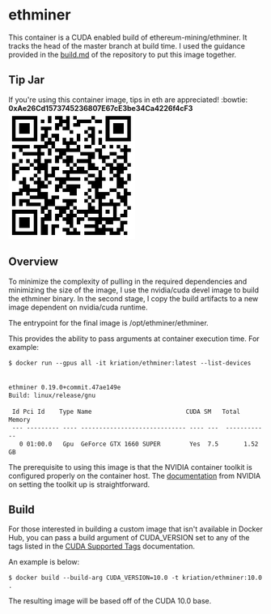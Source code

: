 # ethminer
This container is a CUDA enabled build of ethereum-mining/ethminer. It tracks the head of the
master branch at build time. I used the guidance provided in the
[build.md](https://github.com/ethereum-mining/ethminer/blob/master/docs/BUILD.md)
of the repository to put this image together.

## Tip Jar
If you're using this container image, tips in eth are appreciated! :bowtie:
**0xAe26Cd1573745236807E67cE3be34Ca4226f4cF3**
![eth address QR code](eth.png)

## Overview
To minimize the complexity of pulling in the required dependencies and
minimizing the size of the image, I use the
nvidia/cuda devel image to build the ethminer binary. In the second
stage, I copy the build artifacts to a new image dependent on
nvidia/cuda runtime.

The entrypoint for the final image is /opt/ethminer/ethminer.

This provides the ability to pass arguments at container execution time. For
example:

```
$ docker run --gpus all -it kriation/ethminer:latest --list-devices


ethminer 0.19.0+commit.47ae149e
Build: linux/release/gnu

 Id Pci Id    Type Name                          CUDA SM   Total Memory
 --- --------- ---- ----------------------------- ---- ---  ------------
   0 01:00.0   Gpu  GeForce GTX 1660 SUPER        Yes  7.5       1.52 GB
```

The prerequisite to using this image is that the NVIDIA container toolkit is
configured properly on the container host. The
[documentation](https://docs.nvidia.com/datacenter/cloud-native/container-toolkit/user-guide.html)
from NVIDIA on setting the toolkit up is straightforward.

## Build
For those interested in building a custom image that isn't available in Docker
Hub, you can pass a build argument of CUDA_VERSION set to any of the tags
listed in the [CUDA Supported Tags](https://gitlab.com/nvidia/container-images/cuda/blob/master/doc/supported-tags.md) documentation.

An example is below:

```
$ docker build --build-arg CUDA_VERSION=10.0 -t kriation/ethminer:10.0 .
```

The resulting image will be based off of the CUDA 10.0 base.
